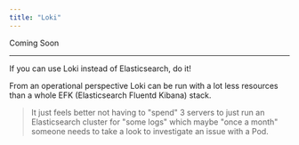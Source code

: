 ```yaml
---
title: "Loki"
---
```


Coming Soon

***

If you can use Loki instead of Elasticsearch, do it!

From an operational perspective Loki can be run with a lot less resources than a whole EFK (Elasticsearch Fluentd Kibana) stack.

> It just feels better not having to "spend" 3 servers to just run an Elasticsearch cluster for "some logs" which maybe "once a month" someone needs to take a look to investigate an issue with a Pod.
